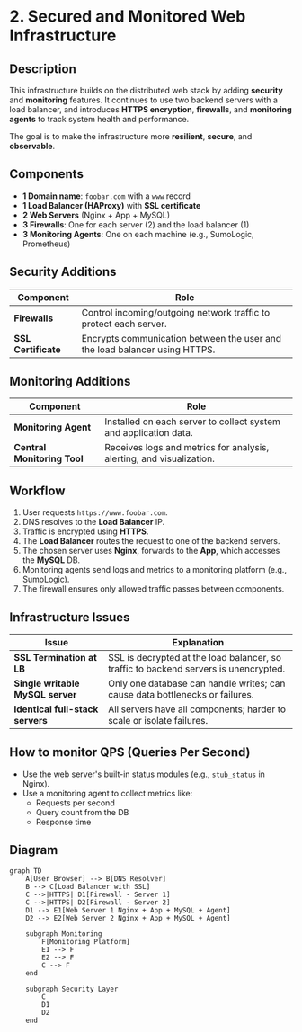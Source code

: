 # 2. Secured and Monitored Web Infrastructure

## Description

This infrastructure builds on the distributed web stack by adding **security** and **monitoring** features. It continues to use two backend servers with a load balancer, and introduces **HTTPS encryption**, **firewalls**, and **monitoring agents** to track system health and performance.

The goal is to make the infrastructure more **resilient**, **secure**, and **observable**.

## Components

- **1 Domain name**: `foobar.com` with a `www` record
- **1 Load Balancer (HAProxy)** with **SSL certificate**
- **2 Web Servers** (Nginx + App + MySQL)
- **3 Firewalls**: One for each server (2) and the load balancer (1)
- **3 Monitoring Agents**: One on each machine (e.g., SumoLogic, Prometheus)

## Security Additions

| Component             | Role                                                                 |
|-----------------------|----------------------------------------------------------------------|
| **Firewalls**         | Control incoming/outgoing network traffic to protect each server.   |
| **SSL Certificate**   | Encrypts communication between the user and the load balancer using HTTPS.|

## Monitoring Additions

| Component               | Role                                                                 |
|-------------------------|----------------------------------------------------------------------|
| **Monitoring Agent**    | Installed on each server to collect system and application data.     |
| **Central Monitoring Tool** | Receives logs and metrics for analysis, alerting, and visualization.|

## Workflow

1. User requests `https://www.foobar.com`.
2. DNS resolves to the **Load Balancer** IP.
3. Traffic is encrypted using **HTTPS**.
4. The **Load Balancer** routes the request to one of the backend servers.
5. The chosen server uses **Nginx**, forwards to the **App**, which accesses the **MySQL** DB.
6. Monitoring agents send logs and metrics to a monitoring platform (e.g., SumoLogic).
7. The firewall ensures only allowed traffic passes between components.

## Infrastructure Issues

| Issue                                           | Explanation                                                                 |
|------------------------------------------------|-----------------------------------------------------------------------------|
| **SSL Termination at LB**                      | SSL is decrypted at the load balancer, so traffic to backend servers is unencrypted. |
| **Single writable MySQL server**               | Only one database can handle writes; can cause data bottlenecks or failures. |
| **Identical full-stack servers**               | All servers have all components; harder to scale or isolate failures.       |

## How to monitor QPS (Queries Per Second)

- Use the web server's built-in status modules (e.g., `stub_status` in Nginx).
- Use a monitoring agent to collect metrics like:
  - Requests per second
  - Query count from the DB
  - Response time

## Diagram

```mermaid
graph TD
    A[User Browser] --> B[DNS Resolver]
    B --> C[Load Balancer with SSL]
    C -->|HTTPS| D1[Firewall - Server 1]
    C -->|HTTPS| D2[Firewall - Server 2]
    D1 --> E1[Web Server 1 Nginx + App + MySQL + Agent]
    D2 --> E2[Web Server 2 Nginx + App + MySQL + Agent]

    subgraph Monitoring
        F[Monitoring Platform]
        E1 --> F
        E2 --> F
        C --> F
    end

    subgraph Security Layer
        C
        D1
        D2
    end
```
